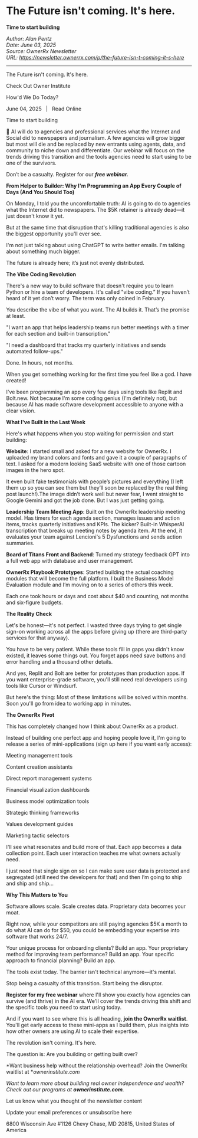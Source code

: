 # The Future isn't coming. It's here.
**Time to start building**

*Author: Alan Pentz*  
*Date: June 03, 2025*  
*Source: OwnerRx Newsletter*  
*URL: https://newsletter.ownerrx.com/p/the-future-isn-t-coming-it-s-here*

---

The Future isn't coming. It's here.

Check Out Owner Institute

How'd We Do Today?

June 04, 2025   |   Read Online

Time to start building

📢 AI will do to agencies and professional services what the Internet and Social did to newspapers and journalism. A few agencies will grow bigger but most will die and be replaced by new entrants using agents, data, and community to niche down and differentiate. Our webinar will focus on the trends driving this transition and the tools agencies need to start using to be one of the survivors.

Don’t be a casualty. Register for our ***free webinar.***

**From Helper to Builder: Why I'm Programming an App Every Couple of Days (And You Should Too)**

On Monday, I told you the uncomfortable truth: AI is going to do to agencies what the Internet did to newspapers. The $5K retainer is already dead—it just doesn't know it yet.

But at the same time that disruption that's killing traditional agencies is also the biggest opportunity you'll ever see.

I'm not just talking about using ChatGPT to write better emails. I'm talking about something much bigger.

The future is already here; it’s just not evenly distributed.

**The Vibe Coding Revolution**

There's a new way to build software that doesn't require you to learn Python or hire a team of developers. It's called "vibe coding.” If you haven’t heard of it yet don’t worry. The term was only coined in February.

You describe the vibe of what you want. The AI builds it. That’s the promise at least.

"I want an app that helps leadership teams run better meetings with a timer for each section and built-in transcription."

"I need a dashboard that tracks my quarterly initiatives and sends automated follow-ups."

Done. In hours, not months.

When you get something working for the first time you feel like a god. I have created!

I've been programming an app every few days using tools like Replit and Bolt.new. Not because I'm some coding genius (I'm definitely not), but because AI has made software development accessible to anyone with a clear vision.

**What I've Built in the Last Week**

Here's what happens when you stop waiting for permission and start building:

**Website**: I started small and asked for a new website for OwnerRx. I uploaded my brand colors and fonts and gave it a couple of paragraphs of text. I asked for a modern looking SaaS website with one of those cartoon images in the hero spot.

It even built fake testimonials with people’s pictures and everything (I left them up so you can see them but they’ll soon be replaced by the real thing post launch!).The image didn’t work well but never fear, I went straight to Google Gemini and got the job done. But I was just getting going.

**Leadership Team Meeting App**: Built on the OwnerRx leadership meeting model. Has timers for each agenda section, manages issues and action items, tracks quarterly initiatives and KPIs. The kicker? Built-in WhisperAI transcription that breaks up meeting notes by agenda item. At the end, it evaluates your team against Lencioni's 5 Dysfunctions and sends action summaries.

**Board of Titans Front and Backend**: Turned my strategy feedback GPT into a full web app with database and user management.

**OwnerRx Playbook Prototypes**: Started building the actual coaching modules that will become the full platform. I built the Business Model Evaluation module and I’m moving on to a series of others this week.

Each one took hours or days and cost about $40 and counting, not months and six-figure budgets.

**The Reality Check**

Let's be honest—it's not perfect. I wasted three days trying to get single sign-on working across all the apps before giving up (there are third-party services for that anyway).

You have to be very patient. While these tools fill in gaps you didn't know existed, it leaves some things out. You forget apps need save buttons and error handling and a thousand other details.

And yes, Replit and Bolt are better for prototypes than production apps. If you want enterprise-grade software, you'll still need real developers using tools like Cursor or Windsurf.

But here's the thing: Most of these limitations will be solved within months. Soon you'll go from idea to working app in minutes.

**The OwnerRx Pivot**

This has completely changed how I think about OwnerRx as a product.

Instead of building one perfect app and hoping people love it, I'm going to release a series of mini-applications (sign up here if you want early access):

Meeting management tools

Content creation assistants

Direct report management systems

Financial visualization dashboards

Business model optimization tools

Strategic thinking frameworks

Values development guides

Marketing tactic selectors

I'll see what resonates and build more of that. Each app becomes a data collection point. Each user interaction teaches me what owners actually need.

I just need that single sign on so I can make sure user data is protected and segregated (still need the developers for that) and then I’m going to ship and ship and ship…

**Why This Matters to You**

Software allows scale. Scale creates data. Proprietary data becomes your moat.

Right now, while your competitors are still paying agencies $5K a month to do what AI can do for $50, you could be embedding your expertise into software that works 24/7.

Your unique process for onboarding clients? Build an app. Your proprietary method for improving team performance? Build an app. Your specific approach to financial planning? Build an app.

The tools exist today. The barrier isn't technical anymore—it's mental.

Stop being a casualty of this transition. Start being the disruptor.

**Register for my free webinar** where I'll show you exactly how agencies can survive (and thrive) in the AI era. We'll cover the trends driving this shift and the specific tools you need to start using today.

And if you want to see where this is all heading, **join the OwnerRx waitlist**. You'll get early access to these mini-apps as I build them, plus insights into how other owners are using AI to scale their expertise.

The revolution isn't coming. It's here.

The question is: Are you building or getting built over?

*Want business help without the relationship overhead? Join the OwnerRx waitlist at **ownerinstitute.com*

*Want to learn more about building real owner independence and wealth? Check out our programs at **ownerinstitute.com**.*

Let us know what you thought of the newsletter content

Update your email preferences or unsubscribe here

6800 Wisconsin Ave #1126
Chevy Chase, MD 20815, United States of America
